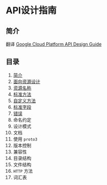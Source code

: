 # API设计指南

## 简介

翻译 [Google Cloud Platform API Design Guide](https://cloud.google.com/apis/design/)

## 目录

1. [简介](https://github.com/DeadWish/translation-api-design-guide/blob/master/src/introduction.md)
2. [面向资源设计](https://github.com/DeadWish/translation-api-design-guide/blob/master/src/resource-oriented-design.md)
3. [资源名称](https://github.com/DeadWish/translation-api-design-guide/blob/master/src/resource-names.md)
4. [标准方法](https://github.com/DeadWish/translation-api-design-guide/blob/master/src/standard-methods.md)
5. [自定义方法](https://github.com/DeadWish/translation-api-design-guide/blob/master/src/custom-methods.md)
6. [标准字段](https://github.com/DeadWish/translation-api-design-guide/blob/master/src/standard-fields.md)
7. [错误](https://github.com/DeadWish/translation-api-design-guide/blob/master/src/errors.md)
8. 命名约定
9. 设计模式
10. 文档
11. 使用 `proto3`
12. 版本控制
13. 兼容性
14. 目录结构
15. 文件结构
16. `HTTP` 方法
17. 词汇表
